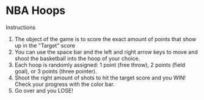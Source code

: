 #  NBA Hoops

Instructions

1. The object of the game is to score the exact amount of points that show up in the  "Target" score
2. You can use the space bar and the left and right arrow keys to move and shoot the basketball into the hoop of your choice.  
4. Each hoop is randomly assigned: 1 point (free throw), 2 points (field goal), or 3 points (three pointer).
5. Shoot the right amount of shots to hit the target score and you WIN! Check your progress with the color bar. 
6. Go over and you LOSE!
